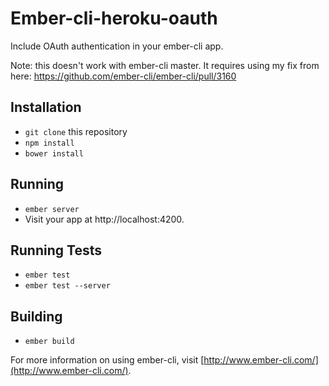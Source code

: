 # Ember-cli-heroku-oauth


Include OAuth authentication in your ember-cli app.

Note: this doesn't work with ember-cli master. It requires using my fix from here:
https://github.com/ember-cli/ember-cli/pull/3160

## Installation

* `git clone` this repository
* `npm install`
* `bower install`

## Running

* `ember server`
* Visit your app at http://localhost:4200.

## Running Tests

* `ember test`
* `ember test --server`

## Building

* `ember build`

For more information on using ember-cli, visit [http://www.ember-cli.com/](http://www.ember-cli.com/).
